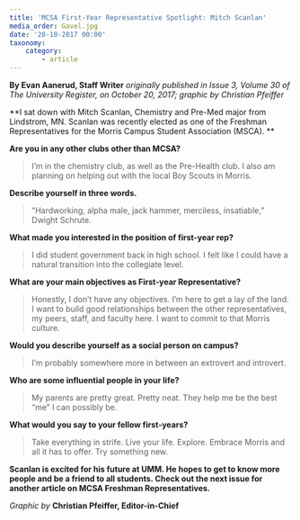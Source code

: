 ```yaml
---
title: 'MCSA First-Year Representative Spotlight: Mitch Scanlan'
media_order: Gavel.jpg
date: '20-10-2017 00:00'
taxonomy:
    category:
        - article
---
```


**By Evan Aanerud, Staff Writer** _originally published in Issue 3, Volume 30 of The University Register, on October 20, 2017; graphic by Christian Pfeiffer_

**I sat down with Mitch Scanlan, Chemistry and Pre-Med major from Lindstrom, MN. Scanlan was recently elected as one of the Freshman Representatives for the Morris Campus Student Association (MSCA). **

**Are you in any other clubs other than MCSA?**
> I’m in the chemistry club, as well as the Pre-Health club. I also am planning on helping out with the local Boy Scouts in Morris. 

**Describe yourself in three words.**
> “Hardworking, alpha male, jack hammer, merciless, insatiable,” Dwight Schrute.

**What made you interested in the position of first-year rep?**
> I did student government back in high school. I felt like I could have a natural transition into the collegiate level. 

**What are your main objectives as First-year Representative?**
> Honestly, I don’t have any objectives. I’m here to get a lay of the land. I want to build good relationships between the other representatives, my peers, staff, and faculty here. I want to commit to that Morris culture. 

**Would you describe yourself as a social person on campus?**
> I’m probably somewhere more in between an extrovert and introvert. 

**Who are some influential people in your life?**
> My parents are pretty great. Pretty neat. They help me be the best “me” I can possibly be. 

**What would you say to your fellow first-years?**
> Take everything in strife. Live your life. Explore. Embrace Morris and all it has to offer. Try something new. 

**Scanlan is excited for his future at UMM. He hopes to get to know more people and be a friend to all students. Check out the next issue for another article on MCSA Freshman Representatives.**

_Graphic by_ **Christian Pfeiffer, Editor-in-Chief**
